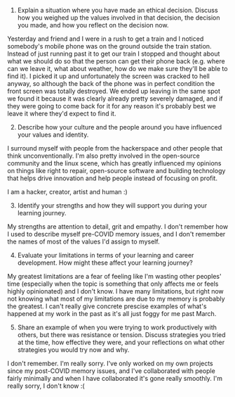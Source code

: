 1. Explain a situation where you have made an ethical decision. Discuss how you weighed up the values involved in that decision, the decision you made, and how you reflect on the decision now.

Yesterday and friend and I were in a rush to get a train and I noticed somebody's mobile phone was on the ground outside the train station. Instead of just running past it to get our train I stopped and thought about what we should do so that the person can get their phone back (e.g. where can we leave it, what about weather, how do we make sure they'll be able to find it). I picked it up and unfortunately the screen was cracked to hell anyway, so although the back of the phone was in perfect condition the front screen was totally destroyed. We ended up leaving in the same spot we found it because it was clearly already pretty severely damaged, and if they were going to come back for it for any reason it's probably best we leave it where they'd expect to find it.

2. Describe how your culture and the people around you have influenced your values and identity.

I surround myself with people from the hackerspace and other people that think unconventionally. I'm also pretty involved in the open-source community and the linux scene, which has greatly influenced my opinions on things like right to repair, open-source software and building technology that helps drive innovation and help people instead of focusing on profit.

I am a hacker, creator, artist and human :)

3. Identify your strengths and how they will support you during your learning journey.

My strengths are attention to detail, grit and empathy. I don't remember how I used to describe myself pre-COVID memory issues, and I don't remember the names of most of the values I'd assign to myself.

4. Evaluate your limitations in terms of your learning and career development. How might these affect your learning journey?

My greatest limitations are a fear of feeling like I'm wasting other peoples' time (especially when the topic is something that only affects me or feels highly opinionated) and I don't know. I have many limitations, but right now not knowing what most of my limitations are due to my memory is probably the greatest. I can't really give concrete prescise examples of what's happened at my work in the past as it's all just foggy for me past March.

5. Share an example of when you were trying to work productively with others, but there was resistance or tension. Discuss strategies you tried at the time, how effective they were, and your reflections on what other strategies you would try now and why.

I don't remember. I'm really sorry. I've only worked on my own projects since my post-COVID memory issues, and I've collaborated with people fairly minimally and when I have collaborated it's gone really smoothly. I'm really sorry, I don't know :(
